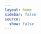 ```yaml
---
layout: home
sidebar: false
source:
  show: false
---
```


<script setup>
import Home from '@theme/home/Home.vue'

</script>

<Home />

<!-- <HomeTeam /> -->
